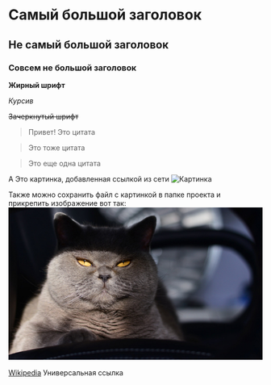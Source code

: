 # Самый большой заголовок
## Не самый большой заголовок
### Совсем не большой заголовок
__Жирный шрифт__

*Курсив*

~~Зачеркнутый шрифт~~

> Привет! Это цитата

> Это тоже цитата

> Это еще одна цитата

А Это картинка, добавленная ссылкой из сети
![Картинка](https://mobimg.b-cdn.net/v3/fetch/ae/ae3617367cfef8ee5cba5db54cde1360.jpeg?w=1470&r=0.5625)

Также можно сохранить файл с картинкой в папке проекта и прикрепить изображение вот так:
![Кот из папки resourses](/resourses/kot-koshak-kotyara-kote-vzglyad.jpg)

[Wikipedia](https://www.wikipedia.org) Универсальная ссылка
